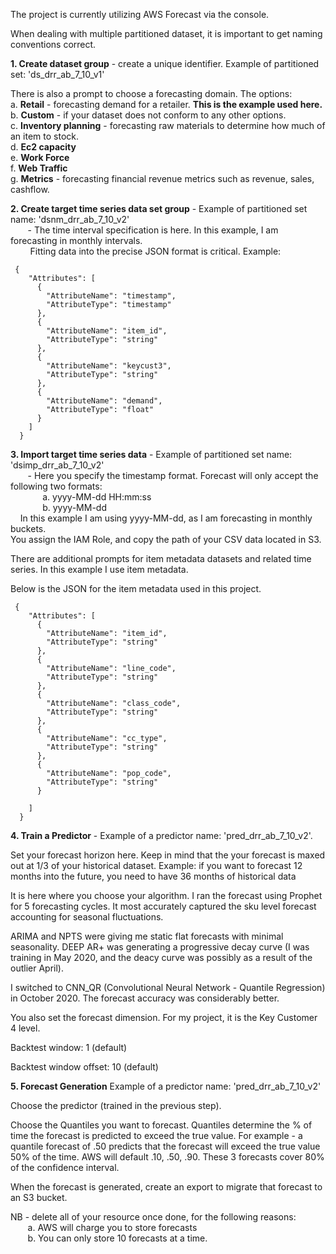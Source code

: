 The project is currently utilizing AWS Forecast via the console.  

When dealing with multiple partitioned dataset, it is important to get naming conventions correct.

**1. Create dataset group** - create a unique identifier. Example of partitioned set: 'ds_drr_ab_7_10_v1'    

  There is also a prompt to choose a forecasting domain. The options:  
     a. **Retail** - forecasting demand for a retailer. **This is the example used here.**  
     b. **Custom** - if your dataset does not conform to any other options.  
     c. **Inventory planning** - forecasting raw materials to determine how much of an item to stock.  
     d. **Ec2 capacity**  
     e. **Work Force**  
     f. **Web Traffic**  
     g. **Metrics** - forecasting financial revenue metrics such as revenue, sales, cashflow.

**2. Create target time series data set group** - Example of partitioned set name: 'dsnm_drr_ab_7_10_v2'  
&nbsp;&nbsp;&nbsp;&nbsp;&nbsp;&nbsp;&nbsp;- The time interval specification is here. In this example, I am forecasting in monthly intervals.  
&nbsp;&nbsp;&nbsp;&nbsp;&nbsp;&nbsp;&nbsp;  Fitting data into the precise JSON format is critical.  Example:
     
     {
        "Attributes": [
          {
            "AttributeName": "timestamp",
            "AttributeType": "timestamp"
          },          
          {
            "AttributeName": "item_id",
            "AttributeType": "string"
          },
          {
            "AttributeName": "keycust3",
            "AttributeType": "string"
          },
          {
            "AttributeName": "demand",
            "AttributeType": "float"
          }
        ]
      }

**3. Import target time series data** - Example of partitioned set name: 'dsimp_drr_ab_7_10_v2'  
&nbsp;&nbsp;&nbsp;&nbsp;&nbsp;&nbsp;&nbsp;- Here you specify the timestamp format. Forecast will only accept the following two formats:  
&nbsp;&nbsp;&nbsp;&nbsp;&nbsp;&nbsp;&nbsp;&nbsp;&nbsp;&nbsp;&nbsp;&nbsp; a. yyyy-MM-dd HH:mm:ss  
&nbsp;&nbsp;&nbsp;&nbsp;&nbsp;&nbsp;&nbsp;&nbsp;&nbsp;&nbsp;&nbsp;&nbsp; b. yyyy-MM-dd  
&nbsp;&nbsp;&nbsp; In this example I am using yyyy-MM-dd, as I am forecasting in monthly buckets.  
You assign the IAM Role, and copy the path of your CSV data located in S3.

There are additional prompts for item metadata datasets and related time series. In this example I use item metadata.

Below is the JSON for the item metadata used in this project.


     {
        "Attributes": [
          {
            "AttributeName": "item_id",
            "AttributeType": "string"
          },
          {
            "AttributeName": "line_code",
            "AttributeType": "string"
          },
          {
            "AttributeName": "class_code",
            "AttributeType": "string"
          },
          {
            "AttributeName": "cc_type",
            "AttributeType": "string"
          },
          {
            "AttributeName": "pop_code",
            "AttributeType": "string"
          }

        ]
      }
      
**4. Train a Predictor** - Example of a predictor name: 'pred_drr_ab_7_10_v2'.

Set your forecast horizon here. Keep in mind that the your forecast is maxed out at 1/3 of your historical dataset. Example: if you want to forecast 12 months into the future, you need to have 36 months of historical data

It is here where you choose your algorithm. I ran the forecast using Prophet for 5 forecasting cycles. It most accurately captured the sku level forecast accounting for seasonal fluctuations.

ARIMA and NPTS were giving me static flat forecasts with minimal seasonality. DEEP AR+ was generating a progressive decay curve (I was training in May 2020, and the deacy curve was possibly as a result of the outlier April).  

I switched to CNN_QR (Convolutional Neural Network - Quantile Regression) in October 2020. The forecast accuracy was considerably better.

You also set the forecast dimension. For my project, it is the Key Customer 4 level.

Backtest window: 1 (default)

Backtest window offset: 10 (default)

**5. Forecast Generation** Example of a predictor name: 'pred_drr_ab_7_10_v2'  

Choose the predictor (trained in the previous step).  

Choose the Quantiles you want to forecast. Quantiles determine the % of time the forecast is predicted to exceed the true value. For example - a quantile forecast of .50 predicts that the forecast will exceed the true value 50% of the time. AWS will default .10, .50, .90. These 3 forecasts cover 80% of the confidence interval.  

When the forecast is generated, create an export to migrate that forecast to an S3 bucket.  

NB - delete all of your resource once done, for the following reasons:  
&nbsp;&nbsp;&nbsp;&nbsp;&nbsp;&nbsp; a. AWS will charge you to store forecasts  
&nbsp;&nbsp;&nbsp;&nbsp;&nbsp;&nbsp; b. You can only store 10 forecasts at a time.
